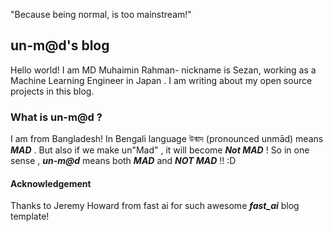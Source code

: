 "Because being normal, is too mainstream!"

## un-m@d's blog
Hello world! I am MD Muhaimin Rahman- nickname is Sezan, working as a Machine Learning Engineer in Japan . I am writing about my open source projects in this blog. 

### What is un-m@d ? 

I am from Bangladesh! In Bengali language উন্মাদ (pronounced unmād) means ***MAD*** . But also if we make un"Mad" , it will become ***Not MAD*** ! So in one sense , ***un-m@d*** means both ***MAD*** and ***NOT MAD*** !! :D 

#### Acknowledgement
Thanks to Jeremy Howard from fast ai for such awesome ***fast_ai*** blog template!
